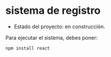 <h1> sistema de registro</h1>

- Estado del proyecto: en construcción.

Para ejecutar el sistema, debes poner:

```npm install react```
